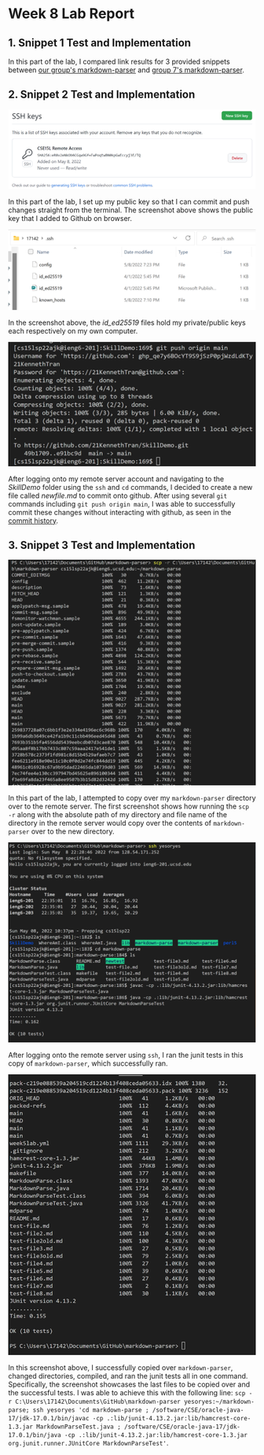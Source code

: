 # Week 8 Lab Report

## 1. Snippet 1 Test and Implementation

In this part of the lab, I compared link results for 3 provided snippets between [our group's markdown-parser](https://github.com/21KennethTran/markdown-parser) and [group 7's markdown-parser](https://github.com/leahkuruvila/markdown-parser).



## 2. Snippet 2 Test and Implementation

![Image](Report3/sshGithub1.png)

In this part of the lab, I set up my public key so that I can commit and push changes straight from the terminal. The screenshot above shows the public key that I added to Github on browser.

![Image](Report3/sshGithub2.png)

In the screenshot above, the *id_ed25519* files hold my private/public keys each respectively on my own computer.

![Image](Report3/sshGithub3.png)

After logging onto my remote server account and navigating to the *SkillDemo* folder using the `ssh` and `cd` commands, I decided to create a new file called *newfile.md* to commit onto github. After using several `git` commands including `git push origin main`, I was able to successfully commit these changes without interacting with github, as seen in the [commit history](https://github.com/21KennethTran/SkillDemo/commit/e91bc9df43571f825d5d0a005e577132756f9e40).

## 3. Snippet 3 Test and Implementation

![Image](Report3/scp1.png)

In this part of the lab, I attempted to copy over my `markdown-parser` directory over to the remote server. The first screenshot shows how running the `scp -r` along with the absolute path of my directory and file name of the directory in the remote server would copy over the contents of `markdown-parser` over to the new directory.

![Image](Report3/scp2.png)

After logging onto the remote server using `ssh`, I ran the junit tests in this copy of `markdown-parser`, which successfully ran.

![Image](Report3/scp3.png)

In this screenshot above, I successfully copied over `markdown-parser`, changed directories, compiled, and ran the junit tests all in one command. Specifically, the screenshot showcases the last files to be copied over and the successful tests. I was able to achieve this with the following line: `scp -r C:\Users\17142\Documents\GitHub\markdown-parser yesoryes:~/markdown-parse; ssh yesoryes 'cd markdown-parse ; /software/CSE/oracle-java-17/jdk-17.0.1/bin/javac -cp .:lib/junit-4.13.2.jar:lib/hamcrest-core-1.3.jar MarkdownParseTest.java ; /software/CSE/oracle-java-17/jdk-17.0.1/bin/java -cp .:lib/junit-4.13.2.jar:lib/hamcrest-core-1.3.jar org.junit.runner.JUnitCore MarkdownParseTest'`.